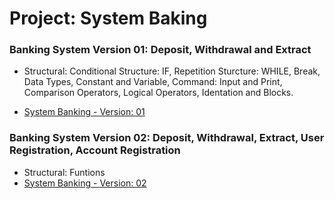 # Project: System Baking

### Banking System Version 01: Deposit, Withdrawal and Extract

- Structural: Conditional Structure: IF, Repetition Sturcture: WHILE, Break, Data Types, Constant and Variable, Command: Input and Print, Comparison Operators, Logical Operators, Identation and Blocks.

- [System Banking - Version: 01](https://github.com/WanderBernardo/BankingSystem_Project/tree/main/System_Baking_V01)


### Banking System Version 02: Deposit, Withdrawal, Extract, User Registration, Account Registration

- Structural: Funtions
- [System Banking - Version: 02](https://github.com/WanderBernardo/BankingSystem_Project/tree/main/System_Baking_V02)
